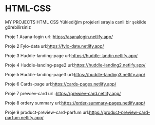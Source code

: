 # HTML-CSS
MY PROJECTS HTML CSS
Yüklediğim projeleri sırayla canli bir şekilde görebilirsiniz

Proje 1 Asana-login url: https://asanalogin.netlify.app/

Proje 2 Fylo-data url:https://fylo-date.netlify.app/

Proje 3 Huddle-landing-page url:https://huddle-landin.netlify.app/

Proje 4 Huddle-landing-page2 url:https://huddle-landing2.netlify.app/

Proje 5 Huddle-landing-page3 url:https://huddle-landing3.netlify.app/

Proje 6 Cards-page url:https://cards-pages.netlify.app/

Proje 7 prewiev-card url :https://prewiev-card.netlify.app/

Proje 8 ordery summary url:https://order-summary-pages.netlify.app/

Proje 9 product-preview-card-parfum url:https://product-preview-card-parfum.netlify.app/
